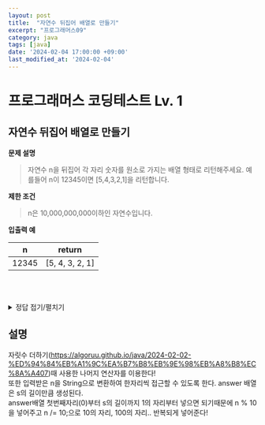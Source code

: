 ```yaml
---
layout: post
title:  "자연수 뒤집어 배열로 만들기"
excerpt: "프로그래머스09"
category: java
tags: [java]
date: '2024-02-04 17:00:00 +09:00'
last_modified_at: '2024-02-04'
---
```


# 프로그래머스 코딩테스트 Lv. 1

## 자연수 뒤집어 배열로 만들기


**문제 설명**
> 자연수 n을 뒤집어 각 자리 숫자를 원소로 가지는 배열 형태로 리턴해주세요. 예를들어 n이 12345이면 [5,4,3,2,1]을 리턴합니다.<br>

**제한 조건**
> n은 10,000,000,000이하인 자연수입니다. <br>


**입출력 예**

| n     | return          |
| ----- | --------------- |
| 12345 | [5, 4, 3, 2, 1] |



<br><br>



<details>
<summary>정답 접기/펼치기</summary>
<div markdown="1">

```java

class Solution {
    public int[] solution(long n) {
        String s = Long.toString(n);
        int[] answer = new int[s.length()];
        for(int i = 0; i < s.length(); i++) {
            answer[i] = (int) (n % 10);
            n /= 10;
        }
        return answer;
    }
}

```

</div>
</details>



## 설명

자릿수 더하기(https://algoruu.github.io/java/2024-02-02-%ED%94%84%EB%A1%9C%EA%B7%B8%EB%9E%98%EB%A8%B8%EC%8A%A407)때 사용한 나머지 연산자를 이용한다!<br>
또한 입력받은 n을 String으로 변환하여 한자리씩 접근할 수 있도록 한다. answer 배열은 s의 길이만큼 생성된다. <br>
answer배열 첫번째자리(0)부터 s의 길이까지 1의 자리부터 넣으면 되기때문에 n % 10을 넣어주고 n /= 10;으로 10의 자리, 100의 자리.. 반복되게 넣어준다!
